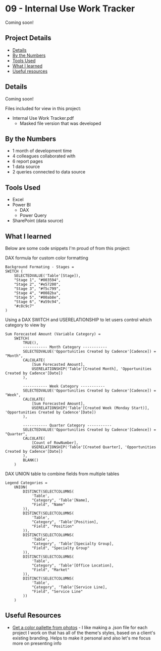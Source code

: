 # 09 - Internal Use Work Tracker

Coming soon!

## Project Details
- [Details](#details)
- [By the Numbers](#by-the-numbers)
- [Tools Used](#tools-used)
- [What I learned](#what-i-learned)
- [Useful resources](#useful-resources)

## Details

Coming soon!

Files included for view in this project:
- Internal Use Work Tracker.pdf
  - Masked file version that was developed

## By the Numbers

- 1 month of development time
- 4 colleagues collaborated with
- 6 report pages
- 1 data source
- 2 queries connected to data source

## Tools Used

- Excel
- Power BI
  - DAX
  - Power Query
- SharePoint (data source)

## What I learned

Below are some code snippets I'm proud of from this project:

DAX formula for custom color formatting
```DAX
Background Formating - Stages = 
SWITCH ( 
    SELECTEDVALUE('Table'[Stage]),
    "Stage 1", "#003594",
    "Stage 2", "#e57200",
    "Stage 3", "#f5c799",
    "Stage 4", "#0082ba",
    "Stage 5", "#00ab8e",
    "Stage 6", "#a59c94",
    "#c8c9c7"
)
```

Using a DAX SWITCH and USERELATIONSHIP to let users control which category to view by
```DAX
Sum Forecasted Amount (Variable Category) = 
    SWITCH(
        TRUE(),
        ----------- Month Category -----------
        SELECTEDVALUE('Opportunities Created by Cadence'[Cadence]) = "Month",
        CALCULATE(
            [Sum Forecasted Amount],
            USERELATIONSHIP('Table'[Created Month], 'Opportunities Created by Cadence'[Date])
        ),

        ----------- Week Category -----------
        SELECTEDVALUE('Opportunities Created by Cadence'[Cadence]) = "Week",
        CALCULATE(
            [Sum Forecasted Amount],
            USERELATIONSHIP('Table'[Created Week (Monday Start)], 'Opportunities Created by Cadence'[Date])
        ),

        ----------- Quarter Category -----------
        SELECTEDVALUE('Opportunities Created by Cadence'[Cadence]) = "Quarter",
        CALCULATE(
            [Count of RowNumber],
            USERELATIONSHIP('Table'[Created Quarter], 'Opportunities Created by Cadence'[Date])
        ),
        BLANK()
    )
```

DAX UNION table to combine fields from multiple tables
```DAX
Legend Categories = 
    UNION(
        DISTINCT(SELECTCOLUMNS(
            'Table',
            "Category", 'Table'[Name],
            "Field", "Name"
        )),
        DISTINCT(SELECTCOLUMNS(
            'Table',
            "Category", 'Table'[Position],
            "Field", "Position"
        )),
        DISTINCT(SELECTCOLUMNS(
            'Table',
            "Category", 'Table'[Specialty Group],
            "Field", "Specialty Group"
        )),
        DISTINCT(SELECTCOLUMNS(
            'Table',
            "Category", 'Table'[Office Location],
            "Field", "Market"
        )),
        DISTINCT(SELECTCOLUMNS(
            'Table',
            "Category", 'Table'[Service Line],
            "Field", "Service Line"
        ))
    )
```

## Useful Resources

- [Get a color pallette from photos](https://www.myonlinetraininghub.com/tips-for-using-the-power-query-advanced-editor) - I like making a .json file for each project I work on that has all of the theme's styles, based on a client's existing branding. Helps to make it personal and also let's me focus more on presenting info 